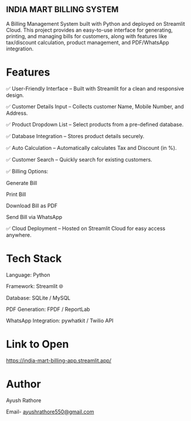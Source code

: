 ## INDIA MART BILLING SYSTEM

A Billing Management System built with Python and deployed on Streamlit Cloud.
This project provides an easy-to-use interface for generating, printing, and managing bills for customers, along with features like tax/discount calculation, product management, and PDF/WhatsApp integration.

# Features

✅ User-Friendly Interface – Built with Streamlit for a clean and responsive design.

✅ Customer Details Input – Collects customer Name, Mobile Number, and Address.

✅ Product Dropdown List – Select products from a pre-defined database.

✅ Database Integration – Stores product details securely.

✅ Auto Calculation – Automatically calculates Tax and Discount (in %).

✅ Customer Search – Quickly search for existing customers.

✅ Billing Options:

Generate Bill

Print Bill

Download Bill as PDF

Send Bill via WhatsApp

✅ Cloud Deployment – Hosted on Streamlit Cloud for easy access anywhere.

# Tech Stack

Language: Python 

Framework: Streamlit 🌐

Database: SQLite / MySQL 

PDF Generation: FPDF / ReportLab

WhatsApp Integration: pywhatkit / Twilio API

# Link to Open 
https://india-mart-billing-app.streamlit.app/

# Author
Ayush Rathore 

Email- ayushrathore550@gmail.com

